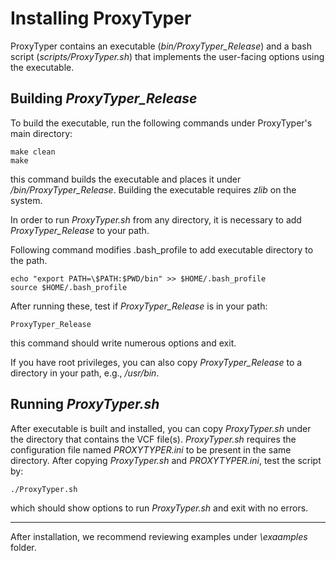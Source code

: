 # Installing ProxyTyper

ProxyTyper contains an executable (*bin/ProxyTyper_Release*) and a bash script (*scripts/ProxyTyper.sh*) that implements the user-facing options using the executable.

## Building *ProxyTyper_Release*
To build the executable, run the following commands under ProxyTyper's main directory:
```
make clean
make
```
this command builds the executable and places it under */bin/ProxyTyper_Release*. Building the executable requires *zlib* on the system.

In order to run *ProxyTyper.sh* from any directory, it is necessary to add *ProxyTyper_Release* to your path.

Following command modifies .bash_profile to add executable directory to the path.
```
echo "export PATH=\$PATH:$PWD/bin" >> $HOME/.bash_profile
source $HOME/.bash_profile
```

After running these, test if *ProxyTyper_Release* is in your path:
```
ProxyTyper_Release
```
this command should write numerous options and exit. 

If you have root privileges, you can also copy *ProxyTyper_Release* to a directory in your path, e.g., */usr/bin*.

## Running *ProxyTyper.sh*
After executable is built and installed, you can copy *ProxyTyper.sh* under the directory that contains the VCF file(s). *ProxyTyper.sh* requires the configuration file named *PROXYTYPER.ini* to be present in the same directory. After copying *ProxyTyper.sh* and *PROXYTYPER.ini*, test the script by:
```
./ProxyTyper.sh
```
which should show options to run *ProxyTyper.sh* and exit with no errors. 

---
After installation, we recommend reviewing examples under *\exaamples* folder.